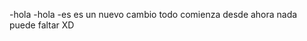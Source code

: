 <!-- # markjesus -->

-hola 
-hola
-es es un nuevo cambio 
todo comienza desde ahora
nada puede faltar XD
